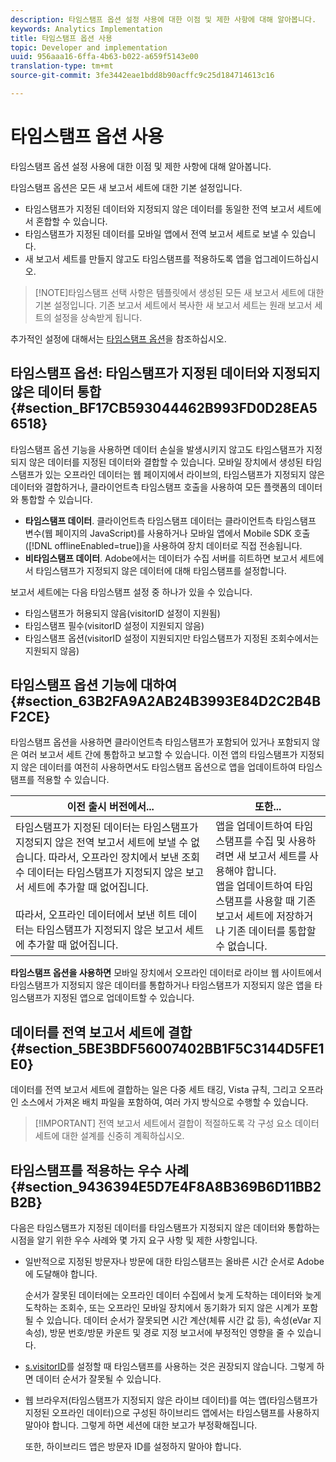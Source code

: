 ```yaml
---
description: 타임스탬프 옵션 설정 사용에 대한 이점 및 제한 사항에 대해 알아봅니다.
keywords: Analytics Implementation
title: 타임스탬프 옵션 사용
topic: Developer and implementation
uuid: 956aaa16-6ffa-4b63-b022-a659f5143e00
translation-type: tm+mt
source-git-commit: 3fe3442eae1bdd8b90acffc9c25d184714613c16

---
```



# 타임스탬프 옵션 사용

타임스탬프 옵션 설정 사용에 대한 이점 및 제한 사항에 대해 알아봅니다.

타임스탬프 옵션은 모든 새 보고서 세트에 대한 기본 설정입니다.

* 타임스탬프가 지정된 데이터와 지정되지 않은 데이터를 동일한 전역 보고서 세트에서 혼합할 수 있습니다.
* 타임스탬프가 지정된 데이터를 모바일 앱에서 전역 보고서 세트로 보낼 수 있습니다.
* 새 보고서 세트를 만들지 않고도 타임스탬프를 적용하도록 앱을 업그레이드하십시오.

>[!NOTE]타임스탬프 선택 사항은 템플릿에서 생성된 모든 새 보고서 세트에 대한 기본 설정입니다. 기존 보고서 세트에서 복사한 새 보고서 세트는 원래 보고서 세트의 설정을 상속받게 됩니다.

추가적인 설정에 대해서는 [타임스탬프 옵션](https://docs.adobe.com/content/help/ko-KR/analytics/admin/admin-tools/timestamp-optional.html)을 참조하십시오.

## 타임스탬프 옵션: 타임스탬프가 지정된 데이터와 지정되지 않은 데이터 통합 {#section_BF17CB593044462B993FD0D28EA56518}

타임스탬프 옵션 기능을 사용하면 데이터 손실을 발생시키지 않고도 타임스탬프가 지정되지 않은 데이터를 지정된 데이터와 결합할 수 있습니다. 모바일 장치에서 생성된 타임스탬프가 있는 오프라인 데이터는 웹 페이지에서 라이브의, 타임스탬프가 지정되지 않은 데이터와 결합하거나, 클라이언트측 타임스탬프 호출을 사용하여 모든 플랫폼의 데이터와 통합할 수 있습니다.

* **타임스탬프 데이터**. 클라이언트측 타임스탬프 데이터는 클라이언트측 타임스탬프 변수(웹 페이지의 JavaScript)를 사용하거나 모바일 앱에서 Mobile SDK 호출([!DNL offlineEnabled=true])을 사용하여 장치 데이터로 직접 전송됩니다.
* **비타임스탬프 데이터**. Adobe에서는 데이터가 수집 서버를 히트하면 보고서 세트에서 타임스탬프가 지정되지 않은 데이터에 대해 타임스탬프를 설정합니다.


보고서 세트에는 다음 타임스탬프 설정 중 하나가 있을 수 있습니다.

* 타임스탬프가 허용되지 않음(visitorID 설정이 지원됨)
* 타임스탬프 필수(visitorID 설정이 지원되지 않음)
* 타임스탬프 옵션(visitorID 설정이 지원되지만 타임스탬프가 지정된 조회수에서는 지원되지 않음)

## 타임스탬프 옵션 기능에 대하여 {#section_63B2FA9A2AB24B3993E84D2C2B4BF2CE}

타임스탬프 옵션을 사용하면 클라이언트측 타임스탬프가 포함되어 있거나 포함되지 않은 여러 보고서 세트 간에 통합하고 보고할 수 있습니다. 이전 앱의 타임스탬프가 지정되지 않은 데이터를 여전히 사용하면서도 타임스탬프 옵션으로 앱을 업데이트하여 타임스탬프를 적용할 수 있습니다.

| 이전 출시 버전에서... | 또한... |
|--- |--- |
| 타임스탬프가 지정된 데이터는 타임스탬프가 지정되지 않은 전역 보고서 세트에 보낼 수 없습니다. 따라서, 오프라인 장치에서 보낸 조회수 데이터는 타임스탬프가 지정되지 않은 보고서 세트에 추가할 때 없어집니다. <br/><br/>따라서, 오프라인 데이터에서 보낸 히트 데이터는 타임스탬프가 지정되지 않은 보고서 세트에 추가할 때 없어집니다. | 앱을 업데이트하여 타임스탬프를 수집 및 사용하려면 새 보고서 세트를 사용해야 합니다. <br/>앱을 업데이트하여 타임스탬프를 사용할 때 기존 보고서 세트에 저장하거나 기존 데이터를 통합할 수 없습니다. |

**타임스탬프 옵션을 사용하면** 모바일 장치에서 오프라인 데이터로 라이브 웹 사이트에서 타임스탬프가 지정되지 않은 데이터를 통합하거나 타임스탬프가 지정되지 않은 앱을 타임스탬프가 지정된 앱으로 업데이트할 수 있습니다.

## 데이터를 전역 보고서 세트에 결합 {#section_5BE3BDF56007402BB1F5C3144D5FE1E0}

데이터를 전역 보고서 세트에 결합하는 일은 다중 세트 태깅, Vista 규칙, 그리고 오프라인 소스에서 가져온 배치 파일을 포함하여, 여러 가지 방식으로 수행할 수 있습니다.

>[!IMPORTANT] 전역 보고서 세트에서 결합이 적절하도록 각 구성 요소 데이터 세트에 대한 설계를 신중히 계획하십시오.

## 타임스탬프를 적용하는 우수 사례 {#section_9436394E5D7E4F8A8B369B6D11BB2B2B}

다음은 타임스탬프가 지정된 데이터를 타임스탬프가 지정되지 않은 데이터와 통합하는 시점을 알기 위한 우수 사례와 몇 가지 요구 사항 및 제한 사항입니다.

* 일반적으로 지정된 방문자나 방문에 대한 타임스탬프는 올바른 시간 순서로 Adobe에 도달해야 합니다.

   순서가 잘못된 데이터에는 오프라인 데이터 수집에서 늦게 도착하는 데이터와 늦게 도착하는 조회수, 또는 오프라인 모바일 장치에서 동기화가 되지 않은 시계가 포함될 수 있습니다. 데이터 순서가 잘못되면 시간 계산(체류 시간 값 등), 속성(eVar 지속성), 방문 번호/방문 카운트 및 경로 지정 보고서에 부정적인 영향을 줄 수 있습니다.

* [s.visitorID](https://docs.adobe.com/content/help/ko-KR/analytics/technotes/visitor-identification.html)를 설정할 때 타임스탬프를 사용하는 것은 권장되지 않습니다. 그렇게 하면 데이터 순서가 잘못될 수 있습니다.

* 웹 브라우저(타임스탬프가 지정되지 않은 라이브 데이터)를 여는 앱(타임스탬프가 지정된 오프라인 데이터)으로 구성된 하이브리드 앱에서는 타임스탬프를 사용하지 말아야 합니다. 그렇게 하면 세션에 대한 보고가 부정확해집니다.

   또한, 하이브리드 앱은 방문자 ID를 설정하지 말아야 합니다.
